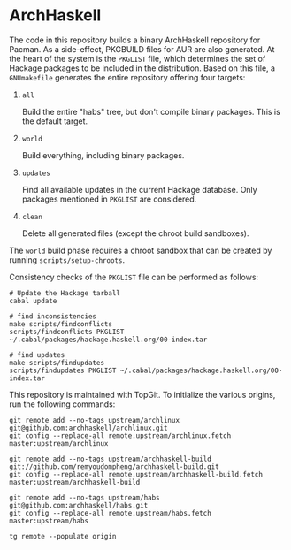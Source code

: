 ArchHaskell
===========

The code in this repository builds a binary ArchHaskell repository for
Pacman. As a side-effect, PKGBUILD files for AUR are also generated. At
the heart of the system is the `PKGLIST` file, which determines the set
of Hackage packages to be included in the distribution. Based on this
file, a `GNUmakefile` generates the entire repository offering four
targets:

1. `all`

    Build the entire "habs" tree, but don't  compile binary packages.
    This is the default target.

2. `world`

    Build everything, including binary packages.

3. `updates`

    Find all available updates in the current Hackage database. Only
    packages mentioned in `PKGLIST` are considered.

4. `clean`

    Delete all generated files (except the chroot build sandboxes).

The `world` build phase requires a chroot sandbox that can be created by
running `scripts/setup-chroots`.

Consistency checks of the `PKGLIST` file can be performed as follows:

    # Update the Hackage tarball
    cabal update

    # find inconsistencies
    make scripts/findconflicts
    scripts/findconflicts PKGLIST ~/.cabal/packages/hackage.haskell.org/00-index.tar

    # find updates
    make scripts/findupdates
    scripts/findupdates PKGLIST ~/.cabal/packages/hackage.haskell.org/00-index.tar

This repository is maintained with TopGit. To initialize the various
origins, run the following commands:

    git remote add --no-tags upstream/archlinux git@github.com:archhaskell/archlinux.git
    git config --replace-all remote.upstream/archlinux.fetch master:upstream/archlinux

    git remote add --no-tags upstream/archhaskell-build git://github.com/remyoudompheng/archhaskell-build.git
    git config --replace-all remote.upstream/archhaskell-build.fetch master:upstream/archhaskell-build

    git remote add --no-tags upstream/habs git@github.com:archhaskell/habs.git
    git config --replace-all remote.upstream/habs.fetch master:upstream/habs

    tg remote --populate origin
